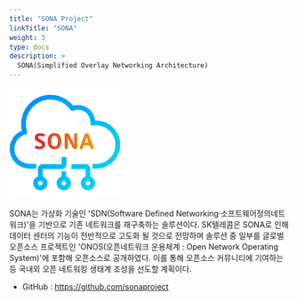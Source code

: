 ```yaml
---
title: "SONA Project"
linkTitle: "SONA"
weight: 3
type: docs
description: >
  SONA(Simplified Overlay Networking Architecture)
---
```


![sona](./sona-logo.png)

SONA는 가상화 기술인 'SDN(Software Defined Networking·소프트웨어정의네트워크)'을 기반으로 기존 네트워크를 재구축하는 솔루션이다. SK텔레콤은 SONA로 인해 데이터 센터의 기능이 전반적으로 고도화 될 것으로 전망하며 솔루션 중 일부를 글로벌 오픈소스 프로젝트인 'ONOS(오픈네트워크 운용체계 : Open Network Operating System)'에 포함해 오픈소스로 공개하였다. 이를 통해 오픈소스 커뮤니티에 기여하는 등 국내외 오픈 네트워킹 생태계 조성을 선도할 계획이다. 

* GitHub : https://github.com/sonaproject
